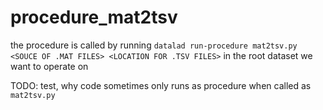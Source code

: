 # procedure_mat2tsv

the procedure is called by running ```datalad run-procedure mat2tsv.py <SOUCE OF .MAT FILES> <LOCATION FOR .TSV FILES>``` in the root dataset we want to operate on

TODO: test, why code sometimes only runs as procedure when called as ```mat2tsv.py```
